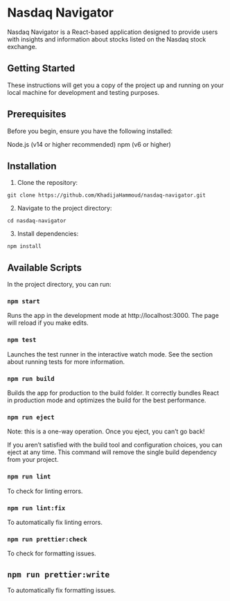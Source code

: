# Nasdaq Navigator
Nasdaq Navigator is a React-based application designed to provide users with insights and information about stocks listed on the Nasdaq stock exchange.

## Getting Started
These instructions will get you a copy of the project up and running on your local machine for development and testing purposes.

## Prerequisites
Before you begin, ensure you have the following installed:

Node.js (v14 or higher recommended)
npm (v6 or higher)

## Installation
1. Clone the repository:
```
git clone https://github.com/KhadijaHammoud/nasdaq-navigator.git
```
2. Navigate to the project directory:
```
cd nasdaq-navigator
```
3. Install dependencies:
```
npm install
```

## Available Scripts
In the project directory, you can run:

### `npm start`
Runs the app in the development mode at http://localhost:3000. The page will reload if you make edits.

### `npm test`
Launches the test runner in the interactive watch mode. See the section about running tests for more information.

### `npm run build`
Builds the app for production to the build folder. It correctly bundles React in production mode and optimizes the build for the best performance.

### `npm run eject`
Note: this is a one-way operation. Once you eject, you can’t go back!

If you aren’t satisfied with the build tool and configuration choices, you can eject at any time. This command will remove the single build dependency from your project.

### `npm run lint`
To check for linting errors.

### `npm run lint:fix`
To automatically fix linting errors.

### `npm run prettier:check`
To check for formatting issues.

## `npm run prettier:write`
To automatically fix formatting issues.
   
